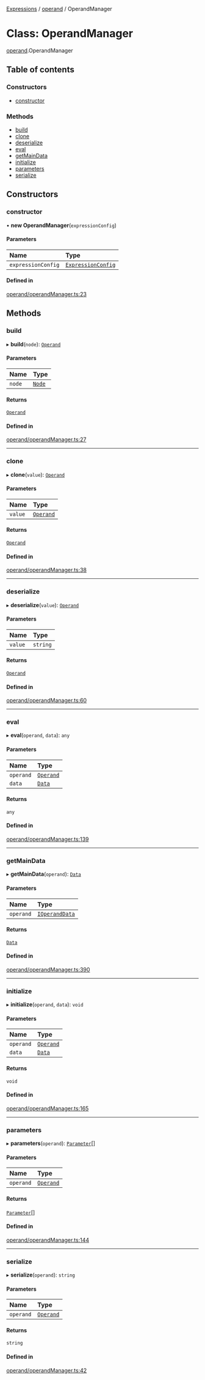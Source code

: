[Expressions](../README.md) / [operand](../modules/operand.md) / OperandManager

# Class: OperandManager

[operand](../modules/operand.md).OperandManager

## Table of contents

### Constructors

- [constructor](operand.OperandManager.md#constructor)

### Methods

- [build](operand.OperandManager.md#build)
- [clone](operand.OperandManager.md#clone)
- [deserialize](operand.OperandManager.md#deserialize)
- [eval](operand.OperandManager.md#eval)
- [getMainData](operand.OperandManager.md#getmaindata)
- [initialize](operand.OperandManager.md#initialize)
- [parameters](operand.OperandManager.md#parameters)
- [serialize](operand.OperandManager.md#serialize)

## Constructors

### constructor

• **new OperandManager**(`expressionConfig`)

#### Parameters

| Name | Type |
| :------ | :------ |
| `expressionConfig` | [`ExpressionConfig`](parser.ExpressionConfig.md) |

#### Defined in

[operand/operandManager.ts:23](https://github.com/FlavioLionelRita/js-expressions/blob/5f366b7/src/lib/operand/operandManager.ts#L23)

## Methods

### build

▸ **build**(`node`): [`Operand`](operand.Operand.md)

#### Parameters

| Name | Type |
| :------ | :------ |
| `node` | [`Node`](parser.Node.md) |

#### Returns

[`Operand`](operand.Operand.md)

#### Defined in

[operand/operandManager.ts:27](https://github.com/FlavioLionelRita/js-expressions/blob/5f366b7/src/lib/operand/operandManager.ts#L27)

___

### clone

▸ **clone**(`value`): [`Operand`](operand.Operand.md)

#### Parameters

| Name | Type |
| :------ | :------ |
| `value` | [`Operand`](operand.Operand.md) |

#### Returns

[`Operand`](operand.Operand.md)

#### Defined in

[operand/operandManager.ts:38](https://github.com/FlavioLionelRita/js-expressions/blob/5f366b7/src/lib/operand/operandManager.ts#L38)

___

### deserialize

▸ **deserialize**(`value`): [`Operand`](operand.Operand.md)

#### Parameters

| Name | Type |
| :------ | :------ |
| `value` | `string` |

#### Returns

[`Operand`](operand.Operand.md)

#### Defined in

[operand/operandManager.ts:60](https://github.com/FlavioLionelRita/js-expressions/blob/5f366b7/src/lib/operand/operandManager.ts#L60)

___

### eval

▸ **eval**(`operand`, `data`): `any`

#### Parameters

| Name | Type |
| :------ | :------ |
| `operand` | [`Operand`](operand.Operand.md) |
| `data` | [`Data`](model.Data.md) |

#### Returns

`any`

#### Defined in

[operand/operandManager.ts:139](https://github.com/FlavioLionelRita/js-expressions/blob/5f366b7/src/lib/operand/operandManager.ts#L139)

___

### getMainData

▸ **getMainData**(`operand`): [`Data`](model.Data.md)

#### Parameters

| Name | Type |
| :------ | :------ |
| `operand` | [`IOperandData`](../interfaces/operand.IOperandData.md) |

#### Returns

[`Data`](model.Data.md)

#### Defined in

[operand/operandManager.ts:390](https://github.com/FlavioLionelRita/js-expressions/blob/5f366b7/src/lib/operand/operandManager.ts#L390)

___

### initialize

▸ **initialize**(`operand`, `data`): `void`

#### Parameters

| Name | Type |
| :------ | :------ |
| `operand` | [`Operand`](operand.Operand.md) |
| `data` | [`Data`](model.Data.md) |

#### Returns

`void`

#### Defined in

[operand/operandManager.ts:165](https://github.com/FlavioLionelRita/js-expressions/blob/5f366b7/src/lib/operand/operandManager.ts#L165)

___

### parameters

▸ **parameters**(`operand`): [`Parameter`](../interfaces/model.Parameter.md)[]

#### Parameters

| Name | Type |
| :------ | :------ |
| `operand` | [`Operand`](operand.Operand.md) |

#### Returns

[`Parameter`](../interfaces/model.Parameter.md)[]

#### Defined in

[operand/operandManager.ts:144](https://github.com/FlavioLionelRita/js-expressions/blob/5f366b7/src/lib/operand/operandManager.ts#L144)

___

### serialize

▸ **serialize**(`operand`): `string`

#### Parameters

| Name | Type |
| :------ | :------ |
| `operand` | [`Operand`](operand.Operand.md) |

#### Returns

`string`

#### Defined in

[operand/operandManager.ts:42](https://github.com/FlavioLionelRita/js-expressions/blob/5f366b7/src/lib/operand/operandManager.ts#L42)
